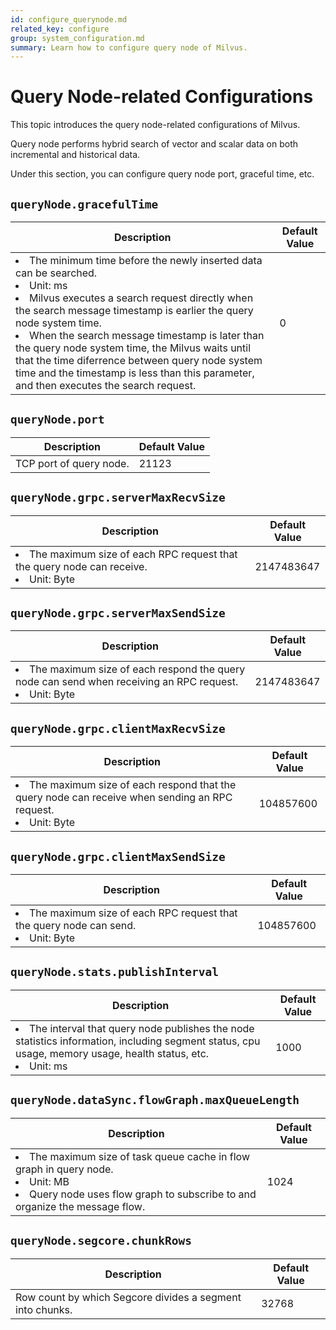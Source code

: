 ```yaml
---
id: configure_querynode.md
related_key: configure
group: system_configuration.md
summary: Learn how to configure query node of Milvus.
---
```


# Query Node-related Configurations

This topic introduces the query node-related configurations of Milvus.

Query node performs hybrid search of vector and scalar data on both incremental and historical data.

Under this section, you can configure query node port, graceful time, etc.


## `queryNode.gracefulTime`

<table id="queryNode.gracefulTime">
  <thead>
    <tr>
      <th class="width80">Description</th>
      <th class="width20">Default Value</th> 
    </tr>
  </thead>
  <tbody>
    <tr>
      <td>
        <li>The minimum time before the newly inserted data can be searched.</li>
        <li>Unit: ms</li>
        <li>Milvus executes a search request directly when the search message timestamp is earlier the query node system time.</li>
        <li>When the search message timestamp is later than the query node system time, the Milvus waits until that the time diferrence between query node system time and the timestamp is less than this parameter, and then executes the search request.</li>
      </td>
      <td>0</td>
    </tr>
  </tbody>
</table>


## `queryNode.port`

<table id="queryNode.port">
  <thead>
    <tr>
      <th class="width80">Description</th>
      <th class="width20">Default Value</th> 
    </tr>
  </thead>
  <tbody>
    <tr>
      <td>TCP port of query node.</td>
      <td>21123</td>
    </tr>
  </tbody>
</table>


## `queryNode.grpc.serverMaxRecvSize`

<table id="queryNode.grpc.serverMaxRecvSize">
  <thead>
    <tr>
      <th class="width80">Description</th>
      <th class="width20">Default Value</th> 
    </tr>
  </thead>
  <tbody>
    <tr>
      <td>
        <li>The maximum size of each RPC request that the query node can receive.</li>
        <li>Unit: Byte</li>
      </td>
      <td>2147483647</td>
    </tr>
  </tbody>
</table>

## `queryNode.grpc.serverMaxSendSize`

<table id="queryNode.grpc.serverMaxSendSize">
  <thead>
    <tr>
      <th class="width80">Description</th>
      <th class="width20">Default Value</th> 
    </tr>
  </thead>
  <tbody>
    <tr>
      <td>
        <li>The maximum size of each respond the query node can send when receiving an RPC request.</li>
        <li>Unit: Byte</li>
      </td>
      <td>2147483647</td>
    </tr>
  </tbody>
</table>

## `queryNode.grpc.clientMaxRecvSize`

<table id="queryNode.grpc.clientMaxRecvSize">
  <thead>
    <tr>
      <th class="width80">Description</th>
      <th class="width20">Default Value</th> 
    </tr>
  </thead>
  <tbody>
    <tr>
      <td>
        <li>The maximum size of each respond that the query node can receive when sending an RPC request.</li>
        <li>Unit: Byte</li>
      </td>
      <td>104857600</td>
    </tr>
  </tbody>
</table>

## `queryNode.grpc.clientMaxSendSize`

<table id="queryNode.grpc.clientMaxSendSize">
  <thead>
    <tr>
      <th class="width80">Description</th>
      <th class="width20">Default Value</th> 
    </tr>
  </thead>
  <tbody>
    <tr>
      <td>
        <li>The maximum size of each RPC request that the query node can send.</li>
        <li>Unit: Byte</li>
      </td>
      <td>104857600</td>
    </tr>
  </tbody>
</table>

## `queryNode.stats.publishInterval`

<table id="queryNode.stats.publishInterval">
  <thead>
    <tr>
      <th class="width80">Description</th>
      <th class="width20">Default Value</th> 
    </tr>
  </thead>
  <tbody>
    <tr>
      <td>
        <li>The interval that query node publishes the node statistics information, including segment status, cpu usage, memory usage, health status, etc. </li>
        <li>Unit: ms</li>
      </td>
      <td>1000</td>
    </tr>
  </tbody>
</table>

## `queryNode.dataSync.flowGraph.maxQueueLength`

<table id="queryNode.dataSync.flowGraph.maxQueueLength">
  <thead>
    <tr>
      <th class="width80">Description</th>
      <th class="width20">Default Value</th> 
    </tr>
  </thead>
  <tbody>
    <tr>
      <td>
        <li>The maximum size of task queue cache in flow graph in query node.</li>
        <li>Unit: MB</li>
        <li>Query node uses flow graph to subscribe to and organize the message flow.</li>
      </td>
      <td>1024</td>
    </tr>
  </tbody>
</table>

## `queryNode.segcore.chunkRows`

<table id="queryNode.segcore.chunkRows">
  <thead>
    <tr>
      <th class="width80">Description</th>
      <th class="width20">Default Value</th> 
    </tr>
  </thead>
  <tbody>
    <tr>
      <td>
          Row count by which Segcore divides a segment into chunks.
      </td>
      <td>32768</td>
    </tr>
  </tbody>
</table>
